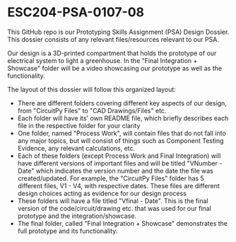# ESC204-PSA-0107-08

This GitHub repo is our Prototyping Skills Assignment (PSA) Design Dossier. This dossier consists of any relevant files/resources relevant to our PSA.

Our design is a 3D-printed compartment that holds the prototype of our electrical system to light a greenhouse. In the "Final Integration + Showcase" folder will be a video showcasing our prototype as well as the functionality.

The layout of this dossier will follow this organized layout:
- There are different folders covering different key aspects of our design, from "CircuitPy Files" to "CAD Drawings/Files" etc.
- Each folder will have its' own README file, which briefly describes each file in the respective folder for your clarity
- One folder, named "Process Work", will contain files that do not fall into any major topics, but will consist of things such as Component Testing Evidence, any relevant calculations, etc.
- Each of these folders (except Process Work and Final Integration) will have different versions of important files and will be titled "VNumber - Date" which indicates the version number and the date the file was created/updated. For example, the "CircuitPy Files" folder has 5 different files, V1 - V4, with respective dates. These files are different design choices acting as evidence for our design process
- These folders will have a file titled "Vfinal - Date". This is the final version of the code/circuit/drawing etc. that was used for our final prototype and the integration/showcase.
- The final folder, called "Final Integration + Showcase" demonstrates the full prototype and its functionality.
